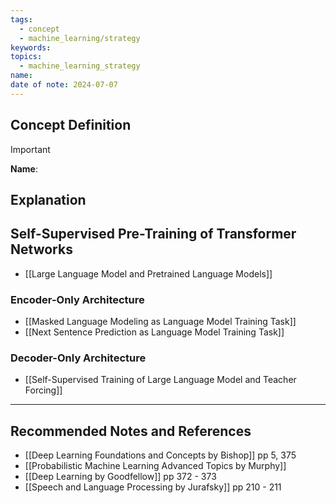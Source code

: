 ```yaml
---
tags:
  - concept
  - machine_learning/strategy
keywords: 
topics:
  - machine_learning_strategy
name: 
date of note: 2024-07-07
---
```


## Concept Definition

>[!important]
>**Name**: 






## Explanation


## Self-Supervised Pre-Training of Transformer Networks

- [[Large Language Model and Pretrained Language Models]]
### Encoder-Only Architecture

- [[Masked Language Modeling as Language Model Training Task]]
- [[Next Sentence Prediction as Language Model Training Task]]

### Decoder-Only Architecture

- [[Self-Supervised Training of Large Language Model and Teacher Forcing]]



-----------
##  Recommended Notes and References


- [[Deep Learning Foundations and Concepts by Bishop]] pp 5, 375
- [[Probabilistic Machine Learning Advanced Topics by Murphy]]
- [[Deep Learning by Goodfellow]] pp 372 - 373
- [[Speech and Language Processing by Jurafsky]] pp 210 - 211